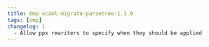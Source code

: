 ```yaml
---
title: Omp ocaml-migrate-parsetree-1.1.0
tags: [omp]
changelog: |
  - Allow ppx rewriters to specify when they should be applied
---
```



